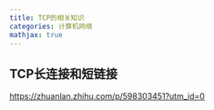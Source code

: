 ```yaml
---
title: TCP的相关知识
categories: 计算机网络
mathjax: true
---
```




## TCP长连接和短链接

https://zhuanlan.zhihu.com/p/598303451?utm_id=0